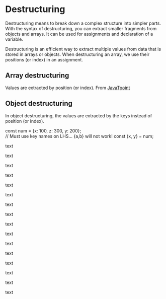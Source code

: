 # Destructuring

Destructuring means to break down a complex structure into simpler parts. With the syntax of destructuring, you can extract smaller fragments from objects and arrays. It can be used for assignments and declaration of a variable.

Destructuring is an efficient way to extract multiple values from data that is stored in arrays or objects. When destructuring an array, we use their positions (or index) in an assignment.


<a id="array-destructuring"></a>
## Array destructuring
Values are extracted by position (or index).
From [JavaTpoint](https://www.javatpoint.com/es6-array-destructuring)

<a id="object-destructuring"></a>
## Object destructuring
In object destructuring, the values are extracted by the keys instead of position (or index).

const num = {x: 100, z: 300, y: 200};  
// Must use key names on LHS... {a,b} will not work!
const {x, y} = num;  


<p>text</p>

<p>text</p>

<p>text</p>

<p>text</p>

<p>text</p>

<p>text</p>

<p>text</p>

<p>text</p>

<p>text</p>

<p>text</p>

<p>text</p>

<p>text</p>

<p>text</p>

<p>text</p>

<p>text</p>

<p>text</p>
